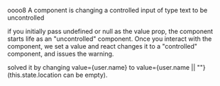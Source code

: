 oooo8
 A component is changing a controlled input of type text to be uncontrolled
 
 
 if you initially pass undefined or null as the value prop, the component starts life as an "uncontrolled" component. Once you interact with the component, we set a value and react changes it to a "controlled" component, and issues the warning.
 
 solved it by changing value={user.name} to value={user.name || ""} (this.state.location can be empty).
